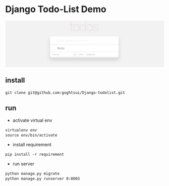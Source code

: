 # Django Todo-List Demo

<img src="todolist.png" align="center"/>

## install

``` shell
git clone git@github.com:goghtsui/Django-todolist.git
```

## run

* activate virtual env

``` shell
virtualenv env
source env/bin/activate
```

* install requirement

``` shell
pip install -r requirement
```

* run server

``` shell
python manage.py migrate
python manage.py runserver 0:8003
```
